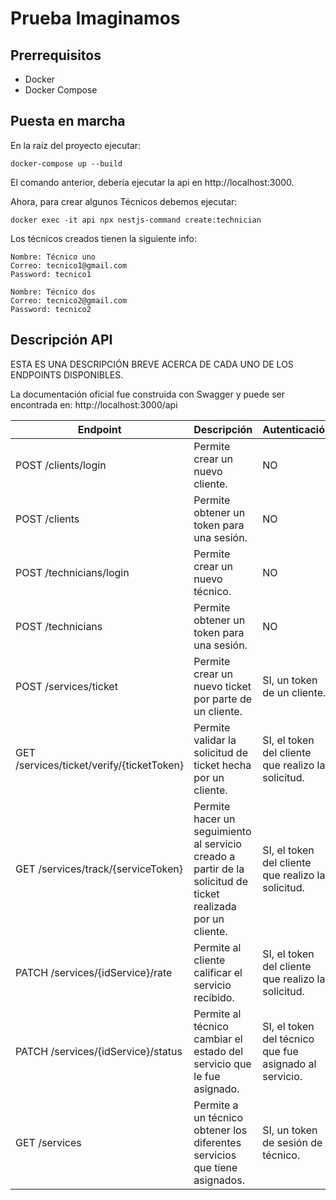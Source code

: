 # Prueba Imaginamos

## Prerrequisitos
* Docker
* Docker Compose

## Puesta en marcha
En la raíz del proyecto ejecutar:

```docker-compose up --build```

El comando anterior, debería ejecutar la api en http://localhost:3000.


Ahora, para crear algunos Técnicos debemos ejecutar:

```docker exec -it api npx nestjs-command create:technician```

Los técnicos creados tienen la siguiente info:
```
Nombre: Técnico uno
Correo: tecnico1@gmail.com
Password: tecnico1

Nombre: Técnico dos
Correo: tecnico2@gmail.com
Password: tecnico2
```

## Descripción API

ESTA ES UNA DESCRIPCIÓN BREVE ACERCA DE CADA UNO DE LOS ENDPOINTS DISPONIBLES.

La documentación oficial fue construida con Swagger y puede ser encontrada en: http://localhost:3000/api

| Endpoint                                  | Descripción                                                                                                  | Autenticación                                          |
|-------------------------------------------|--------------------------------------------------------------------------------------------------------------|--------------------------------------------------------|
| POST /clients/login                       | Permite crear un nuevo cliente.                                                                              | NO                                                     |
| POST /clients                             | Permite obtener un token para una sesión.                                                                    | NO                                                     |
| POST /technicians/login                   | Permite crear un nuevo técnico.                                                                              | NO                                                     |
| POST /technicians                         | Permite obtener un token para una sesión.                                                                    | NO                                                     |
| POST /services/ticket                     | Permite crear un nuevo ticket por parte de un cliente.                                                       | SI, un token de un cliente.                            |
| GET /services/ticket/verify/{ticketToken} | Permite validar la solicitud de ticket hecha por un cliente.                                                 | SI, el token del cliente que realizo la solicitud.     |
| GET /services/track/{serviceToken}        | Permite hacer un seguimiento al servicio creado a partir de la solicitud de ticket realizada por un cliente. | SI, el token del cliente que realizo la solicitud.     |
| PATCH /services/{idService}/rate          | Permite al cliente calificar el servicio recibido.                                                           | SI, el token del cliente que realizo la solicitud.     |
| PATCH /services/{idService}/status        | Permite al técnico cambiar el estado del servicio que le fue asignado.                                       | SI, el token del técnico que fue asignado al servicio. |
| GET /services                             | Permite a un técnico obtener los diferentes servicios que tiene asignados.                                   | SI, un token de sesión de técnico.                     |
